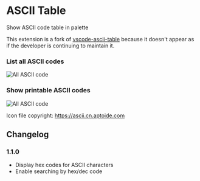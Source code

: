 # ASCII Table

Show ASCII code table in palette

This extension is a fork of [vscode-ascii-table](https://marketplace.visualstudio.com/items?itemName=zhangyd.ascii-table) because it doesn't appear as if the developer is continuing to maintain it.

### List all ASCII codes

![All ASCII code](https://pic.downk.cc/item/5e5692b06127cc0713df0ad9.gif)

### Show printable ASCII codes

![All ASCII code](https://pic.downk.cc/item/5e5692b06127cc0713df0adf.gif)

Icon file copyright: https://ascii.cn.aptoide.com

## Changelog
### 1.1.0
- Display hex codes for ASCII characters
- Enable searching by hex/dec code